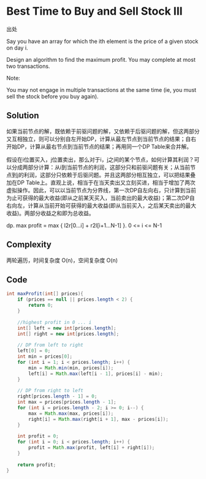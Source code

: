 # Best Time to Buy and Sell Stock III

出处

Say you have an array for which the ith element is the price of a given stock on day i.

Design an algorithm to find the maximum profit. You may complete at most two transactions.

Note:

You may not engage in multiple transactions at the same time (ie, you must sell the stock before you buy again).

## Solution

如果当前节点的解，既依赖于前驱问题的解，又依赖于后驱问题的解，但这两部分又互相独立，则可以分别自左开始DP，计算从最左节点到当前节点的结果；自右开始DP，计算从最右节点到当前节点的结果；再用同一个DP Table来合并解。

假设在i位置买入，j位置卖出，那么对于i，j之间的某个节点，如何计算其利润？可以分成两部分计算：从i到当前节点的利润，这部分只和前驱问题有关；从当前节点到j的利润，这部分只依赖于后驱问题。并且这两部分相互独立，可以把结果叠加在DP Table上。直观上说，相当于在当天卖出又立刻买进，相当于增加了两次虚拟操作。因此，可以以当前节点为分界线，第一次DP自左向右，只计算到当前为止可获得的最大收益(即从之前某天买入，当前卖出的最大收益)；第二次DP自右向左，计算从当前开始可获得的最大收益(即从当前买入，之后某天卖出的最大收益)。两部分收益之和即为总收益。

dp. max profit =  max { l2r[0...i] + r2l[i+1...N-1] }. 0 <= i <= N-1

## Complexity

两轮遍历，时间复杂度 O(n)，空间复杂度 O(n)

## Code

```java
int maxProfit(int[] prices){
	if (prices == null || prices.length < 2) {
		return 0;
	}
 
	//highest profit in 0 ... i
	int[] left = new int[prices.length];
	int[] right = new int[prices.length];
 
	// DP from left to right
	left[0] = 0; 
	int min = prices[0];
	for (int i = 1; i < prices.length; i++) {
		min = Math.min(min, prices[i]);
		left[i] = Math.max(left[i - 1], prices[i] - min);
	}
 
	// DP from right to left
	right[prices.length - 1] = 0;
	int max = prices[prices.length - 1];
	for (int i = prices.length - 2; i >= 0; i--) {
		max = Math.max(max, prices[i]);
		right[i] = Math.max(right[i + 1], max - prices[i]);
	}
 
	int profit = 0;
	for (int i = 0; i < prices.length; i++) {
		profit = Math.max(profit, left[i] + right[i]);
	}
 
	return profit;
}
```


